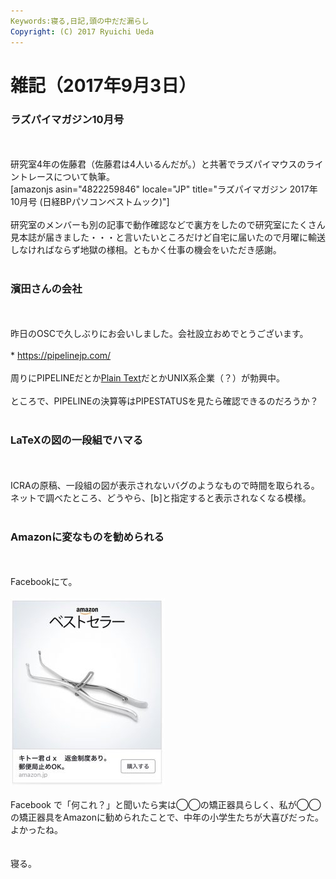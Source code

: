 ```yaml
---
Keywords:寝る,日記,頭の中だだ漏らし
Copyright: (C) 2017 Ryuichi Ueda
---
```


# 雑記（2017年9月3日）
<h3>ラズパイマガジン10月号</h3><br />
<br />
研究室4年の佐藤君（佐藤君は4人いるんだが。）と共著でラズパイマウスのライントレースについて執筆。<br />
[amazonjs asin="4822259846" locale="JP" title="ラズパイマガジン 2017年10月号 (日経BPパソコンベストムック)"]<br />
<br />
研究室のメンバーも別の記事で動作確認などで裏方をしたので研究室にたくさん見本誌が届きました・・・と言いたいところだけど自宅に届いたので月曜に輸送しなければならず地獄の様相。ともかく仕事の機会をいただき感謝。<br />
<br />
<h3>濱田さんの会社</h3><br />
<br />
昨日のOSCで久しぶりにお会いしました。会社設立おめでとうございます。<br />
<br />
* <a href="https://pipelinejp.com/">https://pipelinejp.com/</a><br />
<br />
周りにPIPELINEだとか<a href="http://www.plain-text.jp/">Plain Text</a>だとかUNIX系企業（？）が勃興中。<br />
<br />
ところで、PIPELINEの決算等はPIPESTATUSを見たら確認できるのだろうか？<br />
<br />
<h3>LaTeXの図の一段組でハマる</h3><br />
<br />
ICRAの原稿、一段組の図が表示されないバグのようなもので時間を取られる。ネットで調べたところ、どうやら、[b]と指定すると表示されなくなる模様。<br />
<br />
<h3>Amazonに変なものを勧められる</h3><br />
<br />
Facebookにて。<br />
<br />
<a href="IMG_8451.jpg"><img src="IMG_8451-247x300.jpg" alt="" width="247" height="300" class="aligncenter size-medium wp-image-10289" /></a><br />
<br />
Facebook で「何これ？」と聞いたら実は◯◯の矯正器具らしく、私が◯◯の矯正器具をAmazonに勧められたことで、中年の小学生たちが大喜びだった。よかったね。<br />
<br />
<br />
寝る。

